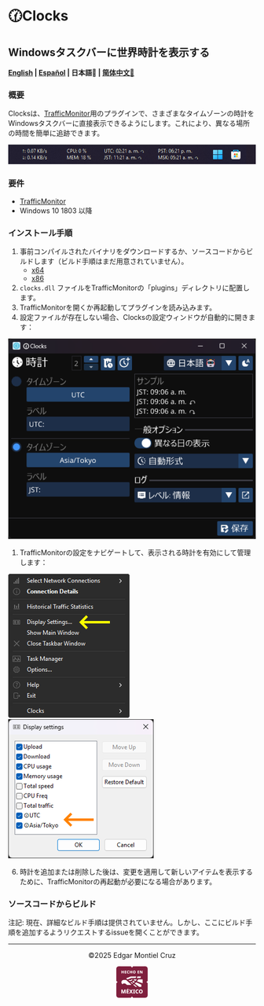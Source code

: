 # 🕜Clocks

## Windowsタスクバーに世界時計を表示する

**[English](./README.md) | [Español](./README_es.md) | 日本語🤖 | [简体中文🤖](./README_zh-CN.md)**

### 概要

Clocksは、[TrafficMonitor](https://github.com/zhongyang219/TrafficMonitor/blob/master/README_en-us.md)用のプラグインで、さまざまなタイムゾーンの時計をWindowsタスクバーに直接表示できるようにします。これにより、異なる場所の時間を簡単に追跡できます。

![](images/taskbar-sample.png)

### 要件

- [TrafficMonitor](https://github.com/zhongyang219/TrafficMonitor/releases)
- Windows 10 1803 以降

### インストール手順

1. 事前コンパイルされたバイナリをダウンロードするか、ソースコードからビルドします（ビルド手順はまだ用意されていません）。
    - [x64](https://github.com/Yzen90/clocks/releases/latest/download/clocks-x64.zip)
    - [x86](https://github.com/Yzen90/clocks/releases/latest/download/clocks-x86.zip)
2. `clocks.dll` ファイルをTrafficMonitorの「plugins」ディレクトリに配置します。
3. TrafficMonitorを開くか再起動してプラグインを読み込みます。
4. 設定ファイルが存在しない場合、Clocksの設定ウィンドウが自動的に開きます：

![](images/config-ja.png)

1. TrafficMonitorの設定をナビゲートして、表示される時計を有効にして管理します：

![](images/traffic-monittor-display-settings-en.png) ![](images/traffic-monittor-display-settings-items-en.png)

6. 時計を追加または削除した後は、変更を適用して新しいアイテムを表示するために、TrafficMonitorの再起動が必要になる場合があります。

### ソースコードからビルド

注記: 現在、詳細なビルド手順は提供されていません。しかし、ここにビルド手順を追加するようリクエストするissueを開くことができます。

---
<p align="center" width="100%">
©2025 Edgar Montiel Cruz
</p>
<p align="center" width="100%">
  <img src="images/hecho-en-mexico.png" />
</p>
